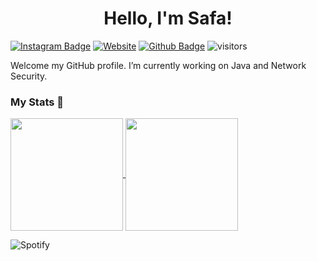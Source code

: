 <h1 align="center">Hello, I'm Safa!</h1>

[![Instagram Badge](https://img.shields.io/badge/Instagram-E4405F?style=for-the-badge&logo=instagram&logoColor=white&link=https://www.instagram.com/dobrodetell/)](https://www.instagram.com/dobrodetell/)
[![Website](https://img.shields.io/badge/website-000000?style=for-the-badge&logo=About.me&logoColor=white&link=https://www.erdemcalikoglu.com/)](https://www.erdemcalikoglu.com/)
[![Github Badge](https://img.shields.io/badge/-Github-232323?logo=Github&logoColor=white&link=https://space.bilibili.com/7708412)](https://github.com/xassasinsoulx)
![visitors](https://visitor-badge.laobi.icu/badge?page_id=rection)

Welcome my GitHub profile. I’m currently working on Java and Network Security.


### My Stats 🔭


<a href="https://github.com/rection/github-readme-stats">
    <img height="180em" align="center" src="https://github-readme-stats.vercel.app/api?username=rection&show_icons=true&theme=radical&include_all_commits=true&count_private=true" />
    <img height="180em" align="center" align="center" src="https://github-readme-stats.vercel.app/api/top-langs/?username=rection&layout=compact&langs_count=7&theme=dark" />
</a>
    
<br>
    

![Spotify](https://spotify-recently-played-readme.vercel.app/api?user=xassasinsoulx&unique=yes&width=800&count=5)
